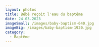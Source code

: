 ```yaml
---
layout: photos
title: Bébé reçoit l'eau du baptême
date: 24.03.2023
imageSmall: /images/baby-baptism-640.jpg
imageBig: /images/baby-baptism-1920.jpg
category:
  - Baptême
---
```

